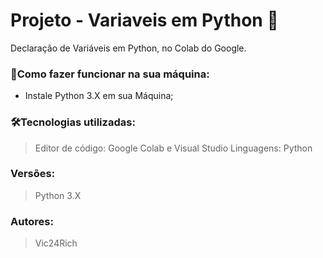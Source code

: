 # Projeto - Variaveis em Python 🚀

Declaração de Variáveis em Python, no Colab do Google.

### 🔌Como fazer funcionar na sua máquina:

- Instale Python 3.X em sua Máquina;

### 🛠️Tecnologias utilizadas:

> Editor de código: Google Colab e Visual Studio
Linguagens: Python
> 

### Versões:

> Python 3.X
> 

### Autores:

> Vic24Rich
>
